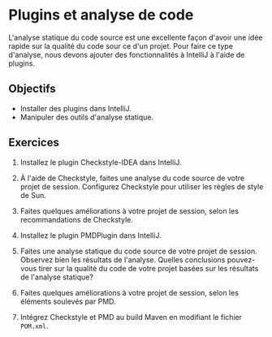 Plugins et analyse de code
==========================

L'analyse statique du code source est une excellente façon d'avoir une idée
rapide sur la qualité du code sour ce d'un projet. Pour faire ce type d'analyse,
nous devons ajouter des fonctionnalités à IntelliJ à l'aide de plugins.

Objectifs
---------

* Installer des plugins dans IntelliJ.
* Manipuler des outils d'analyse statique.

Exercices
---------

1. Installez le plugin Checkstyle-IDEA dans IntelliJ.

2. À l'aide de Checkstyle, faites une analyse du code source de votre projet de
   session. Configurez Checkstyle pour utiliser les règles de style de Sun.

3. Faites quelques améliorations à votre projet de session, selon les
   recommandations de Checkstyle.

4. Installez le plugin PMDPlugin dans IntelliJ.

5. Faites une analyse statique du code source de votre projet de session.
   Observez bien les résultats de l'analyse. Quelles conclusions pouvez-vous
   tirer sur la qualité du code de votre projet basées sur les résultats de
   l'analyse statique?

6. Faites quelques améliorations à votre projet de session, selon les éléments
   soulevés par PMD.

7. Intégrez Checkstyle et PMD au build Maven en modifiant le fichier `POM.xml`.

